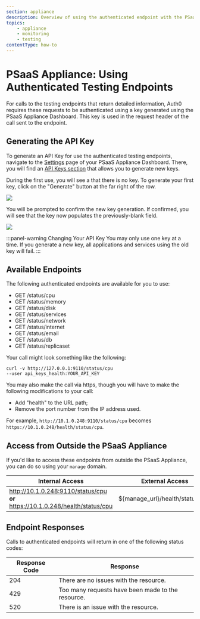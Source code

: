 ```yaml
---
section: appliance
description: Overview of using the authenticated endpoint with the PSaaS Appliance
topics:
    - appliance
    - monitoring
    - testing
contentType: how-to
---
```


# PSaaS Appliance: Using Authenticated Testing Endpoints

For calls to the testing endpoints that return detailed information, Auth0 requires these requests to be authenticated using a key generated using the PSaaS Appliance Dashboard. This key is used in the request header of the call sent to the endpoint.

## Generating the API Key

To generate an API Key for use the authenticated testing endpoints, navigate to the [Settings](/appliance/dashboard/settings) page of your PSaaS Appliance Dashboard. There, you will find an [API Keys section](/appliance/dashboard/settings#api-keys) that allows you to generate new keys.

During the first use, you will see a that there is no key. To generate your first key, click on the "Generate" button at the far right of the row.

![](/media/articles/appliance/api-keys/no-key.png)

You will be prompted to confirm the new key generation. If confirmed, you will see that the key now populates the previously-blank field.

![](/media/articles/appliance/api-keys/key.png)

:::panel-warning Changing Your API Key
You may only use one key at a time. If you generate a new key, all applications and services using the old key will fail.
:::

## Available Endpoints

The following authenticated endpoints are available for you to use:

* GET /status/cpu
* GET /status/memory
* GET /status/disk
* GET /status/services
* GET /status/network
* GET /status/internet
* GET /status/email
* GET /status/db
* GET /status/replicaset

Your call might look something like the following:

```text
curl -v http://127.0.0.1:9110/status/cpu
--user api_keys_health:YOUR_API_KEY
```

You may also make the call via https, though you will have to make the following modifications to your call:
 * Add "health" to the URL path;
 * Remove the port number from the IP address used.

For example, `http://10.1.0.248:9110/status/cpu` becomes `https://10.1.0.248/health/status/cpu`.

## Access from Outside the PSaaS Appliance

If you'd like to access these endpoints from outside the PSaaS Appliance, you can do so using your `manage` domain.

| Internal Access | External Access |
| --------------- | --------------- |
| http://10.1.0.248:9110/status/cpu **or** https://10.1.0.248/health/status/cpu |  ${manage_url}/health/status/cpu |

## Endpoint Responses

Calls to authenticated endpoints will return in one of the following status codes:

| Response Code | Response |
| ------------- | -------- |
| 204 | There are no issues with the resource. |
| 429 | Too many requests have been made to the resource. |
| 520 | There is an issue with the resource. |
